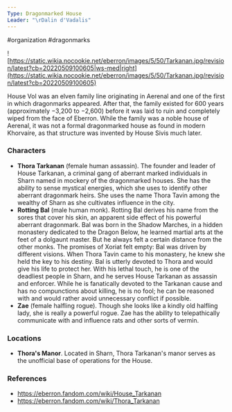 ```yaml
---
Type: Dragonmarked House
Leader: "\rDalin d'Vadalis"
---
```

 #organization #dragonmarks 

![https://static.wikia.nocookie.net/eberron/images/5/50/Tarkanan.jpg/revision/latest?cb=20220509100605|ws-med|right](https://static.wikia.nocookie.net/eberron/images/5/50/Tarkanan.jpg/revision/latest?cb=20220509100605)

House Vol was an elven family line originating in Aerenal and one of the first in which dragonmarks appeared. After that, the family existed for 600 years (approximately −3,200 to −2,600) before it was laid to ruin and completely wiped from the face of Eberron. While the family was a noble house of Aerenal, it was not a formal dragonmarked house as found in modern Khorvaire, as that structure was invented by House Sivis much later.



### Characters

* **Thora Tarkanan** (female human assassin). The founder and leader of House Tarkanan, a criminal gang of aberrant marked individuals in Sharn named in mockery of the dragonmarked houses. She has the ability to sense mystical energies, which she uses to identify other aberrant dragonmark heirs. She uses the name Thora Tavin among the wealthy of Sharn as she cultivates influence in the city.
* **Rotting Bal** (male human monk). Rotting Bal derives his name from the sores that cover his skin, an apparent side effect of his powerful aberrant dragonmark. Bal was born in the Shadow Marches, in a hidden monastery dedicated to the Dragon Below, he learned martial arts at the feet of a dolgaunt master. But he always felt a certain distance from the other monks. The promises of Xoriat felt empty: Bal was driven by different visions. When Thora Tavin came to his monastery, he knew she held the key to his destiny. Bal is utterly devoted to Thora and would give his life to protect her. With his lethal touch, he is one of the deadliest people in Sharn, and he serves House Tarkanan as assassin and enforcer. While he is fanatically devoted to the Tarkanan cause and has no compunctions about killing, he is no fool; he can be reasoned with and would rather avoid unnecessary conflict if possible.
* **Zae** (female halfling rogue). Though she looks like a kindly old halfling lady, she is really a powerful rogue. Zae has the ability to telepathically communicate with and influence rats and other sorts of vermin.

### Locations

* **Thora's Manor**. Located in Sharn, Thora Tarkanan's manor serves as the unofficial base of operations for the House.

### References

* https://eberron.fandom.com/wiki/House_Tarkanan
* https://eberron.fandom.com/wiki/Thora_Tarkanan
